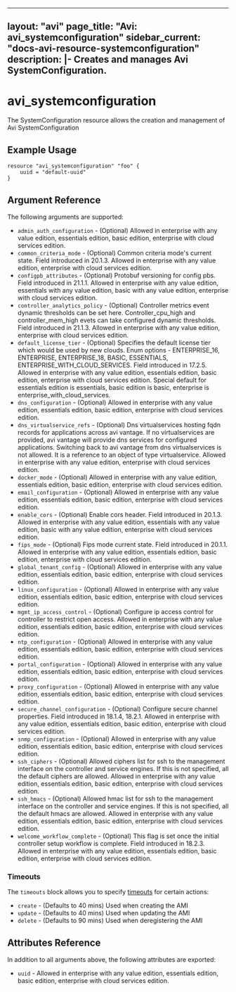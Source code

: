 <!--
    Copyright 2021 VMware, Inc.
    SPDX-License-Identifier: Mozilla Public License 2.0
-->
---
layout: "avi"
page_title: "Avi: avi_systemconfiguration"
sidebar_current: "docs-avi-resource-systemconfiguration"
description: |-
  Creates and manages Avi SystemConfiguration.
---

# avi_systemconfiguration

The SystemConfiguration resource allows the creation and management of Avi SystemConfiguration

## Example Usage

```hcl
resource "avi_systemconfiguration" "foo" {
    uuid = "default-uuid"
}
```

## Argument Reference

The following arguments are supported:

* `admin_auth_configuration` - (Optional) Allowed in enterprise with any value edition, essentials edition, basic edition, enterprise with cloud services edition.
* `common_criteria_mode` - (Optional) Common criteria mode's current state. Field introduced in 20.1.3. Allowed in enterprise with any value edition, enterprise with cloud services edition.
* `configpb_attributes` - (Optional) Protobuf versioning for config pbs. Field introduced in 21.1.1. Allowed in enterprise with any value edition, essentials with any value edition, basic with any value edition, enterprise with cloud services edition.
* `controller_analytics_policy` - (Optional) Controller metrics event dynamic thresholds can be set here. Controller_cpu_high and controller_mem_high evets can take configured dynamic thresholds. Field introduced in 21.1.3. Allowed in enterprise with any value edition, enterprise with cloud services edition.
* `default_license_tier` - (Optional) Specifies the default license tier which would be used by new clouds. Enum options - ENTERPRISE_16, ENTERPRISE, ENTERPRISE_18, BASIC, ESSENTIALS, ENTERPRISE_WITH_CLOUD_SERVICES. Field introduced in 17.2.5. Allowed in enterprise with any value edition, essentials edition, basic edition, enterprise with cloud services edition. Special default for essentials edition is essentials, basic edition is basic, enterprise is enterprise_with_cloud_services.
* `dns_configuration` - (Optional) Allowed in enterprise with any value edition, essentials edition, basic edition, enterprise with cloud services edition.
* `dns_virtualservice_refs` - (Optional) Dns virtualservices hosting fqdn records for applications across avi vantage. If no virtualservices are provided, avi vantage will provide dns services for configured applications. Switching back to avi vantage from dns virtualservices is not allowed. It is a reference to an object of type virtualservice. Allowed in enterprise with any value edition, enterprise with cloud services edition.
* `docker_mode` - (Optional) Allowed in enterprise with any value edition, essentials edition, basic edition, enterprise with cloud services edition.
* `email_configuration` - (Optional) Allowed in enterprise with any value edition, essentials edition, basic edition, enterprise with cloud services edition.
* `enable_cors` - (Optional) Enable cors header. Field introduced in 20.1.3. Allowed in enterprise with any value edition, essentials with any value edition, basic with any value edition, enterprise with cloud services edition.
* `fips_mode` - (Optional) Fips mode current state. Field introduced in 20.1.1. Allowed in enterprise with any value edition, essentials edition, basic edition, enterprise with cloud services edition.
* `global_tenant_config` - (Optional) Allowed in enterprise with any value edition, essentials edition, basic edition, enterprise with cloud services edition.
* `linux_configuration` - (Optional) Allowed in enterprise with any value edition, essentials edition, basic edition, enterprise with cloud services edition.
* `mgmt_ip_access_control` - (Optional) Configure ip access control for controller to restrict open access. Allowed in enterprise with any value edition, essentials edition, basic edition, enterprise with cloud services edition.
* `ntp_configuration` - (Optional) Allowed in enterprise with any value edition, essentials edition, basic edition, enterprise with cloud services edition.
* `portal_configuration` - (Optional) Allowed in enterprise with any value edition, essentials edition, basic edition, enterprise with cloud services edition.
* `proxy_configuration` - (Optional) Allowed in enterprise with any value edition, essentials edition, basic edition, enterprise with cloud services edition.
* `secure_channel_configuration` - (Optional) Configure secure channel properties. Field introduced in 18.1.4, 18.2.1. Allowed in enterprise with any value edition, essentials edition, basic edition, enterprise with cloud services edition.
* `snmp_configuration` - (Optional) Allowed in enterprise with any value edition, essentials edition, basic edition, enterprise with cloud services edition.
* `ssh_ciphers` - (Optional) Allowed ciphers list for ssh to the management interface on the controller and service engines. If this is not specified, all the default ciphers are allowed. Allowed in enterprise with any value edition, essentials edition, basic edition, enterprise with cloud services edition.
* `ssh_hmacs` - (Optional) Allowed hmac list for ssh to the management interface on the controller and service engines. If this is not specified, all the default hmacs are allowed. Allowed in enterprise with any value edition, essentials edition, basic edition, enterprise with cloud services edition.
* `welcome_workflow_complete` - (Optional) This flag is set once the initial controller setup workflow is complete. Field introduced in 18.2.3. Allowed in enterprise with any value edition, essentials edition, basic edition, enterprise with cloud services edition.


### Timeouts

The `timeouts` block allows you to specify [timeouts](https://www.terraform.io/docs/configuration/resources.html#timeouts) for certain actions:

* `create` - (Defaults to 40 mins) Used when creating the AMI
* `update` - (Defaults to 40 mins) Used when updating the AMI
* `delete` - (Defaults to 90 mins) Used when deregistering the AMI

## Attributes Reference

In addition to all arguments above, the following attributes are exported:

* `uuid` -  Allowed in enterprise with any value edition, essentials edition, basic edition, enterprise with cloud services edition.

